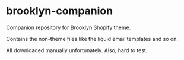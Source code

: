 # brooklyn-companion
Companion repository for Brooklyn Shopify theme.

Contains the non-theme files like the liquid email templates and so on.

All downloaded manually unfortunately.  Also, hard to test.

